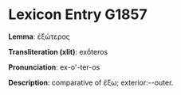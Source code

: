 # Lexicon Entry G1857

**Lemma**: ἐξώτερος

**Transliteration (xlit)**: exṓteros

**Pronunciation**: ex-o'-ter-os

**Description**:
comparative of ἔξω; exterior:--outer.

